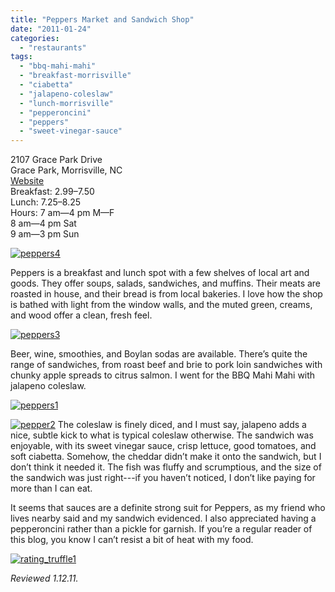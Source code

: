 ```yaml
---
title: "Peppers Market and Sandwich Shop"
date: "2011-01-24"
categories: 
  - "restaurants"
tags: 
  - "bbq-mahi-mahi"
  - "breakfast-morrisville"
  - "ciabetta"
  - "jalapeno-coleslaw"
  - "lunch-morrisville"
  - "pepperoncini"
  - "peppers"
  - "sweet-vinegar-sauce"
---
```


2107 Grace Park Drive\
Grace Park, Morrisville, NC\
[Website](http://www.peppersmrkt.com/)\
Breakfast: $2.99–$7.50\
Lunch: $7.25–$8.25\
Hours: 7 am—4 pm M—F\
8 am—4 pm Sat\
9 am—3 pm Sun

[![](http://s3.amazonaws.com/thegourmez-wpmedia/2011/01/peppers4.jpg "peppers4")](http://s3.amazonaws.com/thegourmez-wpmedia/2011/01/peppers4.jpg)

Peppers is a breakfast and lunch spot with a few shelves of local art and goods. They offer soups, salads, sandwiches, and muffins. Their meats are roasted in house, and their bread is from local bakeries. I love how the shop is bathed with light from the window walls, and the muted green, creams, and wood offer a clean, fresh feel.

[![](http://s3.amazonaws.com/thegourmez-wpmedia/2011/01/peppers3.jpg "peppers3")](http://s3.amazonaws.com/thegourmez-wpmedia/2011/01/peppers3.jpg)

Beer, wine, smoothies, and Boylan sodas are available. There’s quite the range of sandwiches, from roast beef and brie to pork loin sandwiches with chunky apple spreads to citrus salmon. I went for the BBQ Mahi Mahi with jalapeno coleslaw.

[![](http://s3.amazonaws.com/thegourmez-wpmedia/2011/01/peppers1.jpg "peppers1")](http://s3.amazonaws.com/thegourmez-wpmedia/2011/01/peppers1.jpg)

[![](http://s3.amazonaws.com/thegourmez-wpmedia/2011/01/pepper2.jpg "pepper2")](http://s3.amazonaws.com/thegourmez-wpmedia/2011/01/pepper2.jpg) The coleslaw is finely diced, and I must say, jalapeno adds a nice, subtle kick to what is typical coleslaw otherwise. The sandwich was enjoyable, with its sweet vinegar sauce, crisp lettuce, good tomatoes, and soft ciabetta. Somehow, the cheddar didn’t make it onto the sandwich, but I don’t think it needed it. The fish was fluffy and scrumptious, and the size of the sandwich was just right---if you haven’t noticed, I don’t like paying for more than I can eat.

It seems that sauces are a definite strong suit for Peppers, as my friend who lives nearby said and my sandwich evidenced. I also appreciated having a pepperoncini rather than a pickle for garnish. If you’re a regular reader of this blog, you know I can’t resist a bit of heat with my food.

[![](http://s3.amazonaws.com/thegourmez-wpmedia/2009/02/rating_truffle1.gif "rating_truffle1")](http://s3.amazonaws.com/thegourmez-wpmedia/2009/02/rating_truffle1.gif)

_Reviewed 1.12.11._
